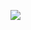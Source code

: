 <p>
  <img src="https://github.com/Lauriacunia/programmer-s-library/assets/63796774/25dc01a4-9f4f-4732-a2d2-5be12ac118ea">
</p>
